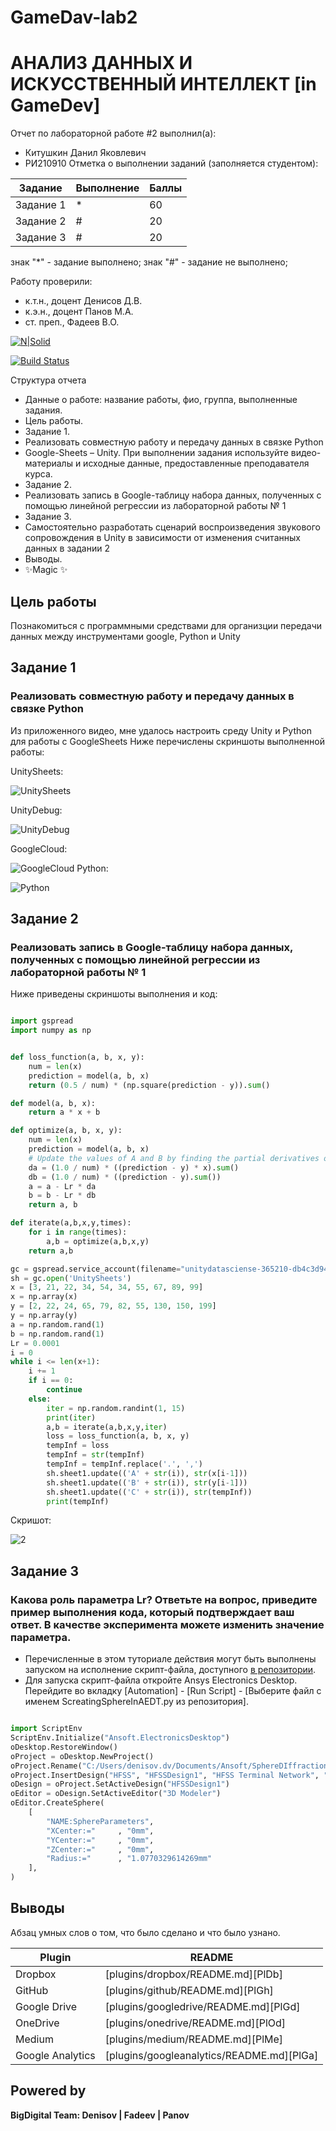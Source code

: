 # GameDav-lab2
# АНАЛИЗ ДАННЫХ И ИСКУССТВЕННЫЙ ИНТЕЛЛЕКТ [in GameDev]
Отчет по лабораторной работе #2 выполнил(а):
- Китушкин Данил Яковлевич
- РИ210910
Отметка о выполнении заданий (заполняется студентом):

| Задание | Выполнение | Баллы |
| ------ | ------ | ------ |
| Задание 1 | * | 60 |
| Задание 2 | # | 20 |
| Задание 3 | # | 20 |

знак "*" - задание выполнено; знак "#" - задание не выполнено;

Работу проверили:
- к.т.н., доцент Денисов Д.В.
- к.э.н., доцент Панов М.А.
- ст. преп., Фадеев В.О.

[![N|Solid](https://cldup.com/dTxpPi9lDf.thumb.png)](https://nodesource.com/products/nsolid)

[![Build Status](https://travis-ci.org/joemccann/dillinger.svg?branch=master)](https://travis-ci.org/joemccann/dillinger)

Структура отчета

- Данные о работе: название работы, фио, группа, выполненные задания.
- Цель работы.
- Задание 1.
- Реализовать совместную работу и передачу данных в связке Python
- Google-Sheets – Unity. При выполнении задания используйте видео-материалы и исходные данные, предоставленные преподавателя курса.
- Задание 2.
- Реализовать запись в Google-таблицу набора данных, полученных с помощью линейной регрессии из лабораторной работы № 1
- Задание 3.
- Самостоятельно разработать сценарий воспроизведения звукового сопровождения в Unity в зависимости от изменения считанных данных в задании 2
- Выводы.
- ✨Magic ✨

## Цель работы
Познакомиться с программными средствами для организции передачи данных между инструментами google, Python и Unity

## Задание 1
### Реализовать совместную работу и передачу данных в связке Python
Из приложенного видео, мне удалось настроить среду Unity и Python для работы с GoogleSheets
Ниже перечислены скриншоты выполненной работы:

UnitySheets:

![UnitySheets](https://user-images.githubusercontent.com/95544542/195111448-8f6a531b-4d7b-4fc5-9ae0-25f80e4eafd8.PNG)

UnityDebug:

![UnityDebug](https://user-images.githubusercontent.com/95544542/195111467-6d9e5c4f-a919-47f8-9f12-c88fd73c2968.PNG)

GoogleCloud:

![GoogleCloud](https://user-images.githubusercontent.com/95544542/195111510-eb3781c0-eb97-488a-a3c8-2d8b2bb9d73a.PNG)
Python:

![Python](https://user-images.githubusercontent.com/95544542/195111756-41ce23fb-cf65-422a-a2f1-6f8d3cd00539.PNG)

## Задание 2
### Реализовать запись в Google-таблицу набора данных, полученных с помощью линейной регрессии из лабораторной работы № 1

Ниже приведены скриншоты выполнения и код:

```py

import gspread
import numpy as np


def loss_function(a, b, x, y):
    num = len(x)
    prediction = model(a, b, x)
    return (0.5 / num) * (np.square(prediction - y)).sum()

def model(a, b, x):
    return a * x + b

def optimize(a, b, x, y):
    num = len(x)
    prediction = model(a, b, x)
    # Update the values of A and B by finding the partial derivatives of the loss function on a and b
    da = (1.0 / num) * ((prediction - y) * x).sum()
    db = (1.0 / num) * ((prediction - y).sum())
    a = a - Lr * da
    b = b - Lr * db
    return a, b

def iterate(a,b,x,y,times):
    for i in range(times):
        a,b = optimize(a,b,x,y)
    return a,b

gc = gspread.service_account(filename="unitydatasciense-365210-db4c3d9412ba.json")
sh = gc.open('UnitySheets')
x = [3, 21, 22, 34, 54, 34, 55, 67, 89, 99]
x = np.array(x)
y = [2, 22, 24, 65, 79, 82, 55, 130, 150, 199]
y = np.array(y)
a = np.random.rand(1)
b = np.random.rand(1)
Lr = 0.0001
i = 0
while i <= len(x+1):
    i += 1
    if i == 0:
        continue
    else:
        iter = np.random.randint(1, 15)
        print(iter)
        a,b = iterate(a,b,x,y,iter)
        loss = loss_function(a, b, x, y)
        tempInf = loss
        tempInf = str(tempInf)
        tempInf = tempInf.replace('.', ',')
        sh.sheet1.update(('A' + str(i)), str(x[i-1]))
        sh.sheet1.update(('B' + str(i)), str(y[i-1]))
        sh.sheet1.update(('C' + str(i)), str(tempInf))
        print(tempInf)

```

Скришот:

![2](https://user-images.githubusercontent.com/95544542/195117604-75be2843-ed6d-46e1-a140-fcbe913f40c5.PNG)


## Задание 3
### Какова роль параметра Lr? Ответьте на вопрос, приведите пример выполнения кода, который подтверждает ваш ответ. В качестве эксперимента можете изменить значение параметра.

- Перечисленные в этом туториале действия могут быть выполнены запуском на исполнение скрипт-файла, доступного [в репозитории](https://github.com/Den1sovDm1triy/hfss-scripting/blob/main/ScreatingSphereInAEDT.py).
- Для запуска скрипт-файла откройте Ansys Electronics Desktop. Перейдите во вкладку [Automation] - [Run Script] - [Выберите файл с именем ScreatingSphereInAEDT.py из репозитория].

```py

import ScriptEnv
ScriptEnv.Initialize("Ansoft.ElectronicsDesktop")
oDesktop.RestoreWindow()
oProject = oDesktop.NewProject()
oProject.Rename("C:/Users/denisov.dv/Documents/Ansoft/SphereDIffraction.aedt", True)
oProject.InsertDesign("HFSS", "HFSSDesign1", "HFSS Terminal Network", "")
oDesign = oProject.SetActiveDesign("HFSSDesign1")
oEditor = oDesign.SetActiveEditor("3D Modeler")
oEditor.CreateSphere(
	[
		"NAME:SphereParameters",
		"XCenter:="		, "0mm",
		"YCenter:="		, "0mm",
		"ZCenter:="		, "0mm",
		"Radius:="		, "1.0770329614269mm"
	], 
)

```

## Выводы

Абзац умных слов о том, что было сделано и что было узнано.

| Plugin | README |
| ------ | ------ |
| Dropbox | [plugins/dropbox/README.md][PlDb] |
| GitHub | [plugins/github/README.md][PlGh] |
| Google Drive | [plugins/googledrive/README.md][PlGd] |
| OneDrive | [plugins/onedrive/README.md][PlOd] |
| Medium | [plugins/medium/README.md][PlMe] |
| Google Analytics | [plugins/googleanalytics/README.md][PlGa] |

## Powered by

**BigDigital Team: Denisov | Fadeev | Panov**
